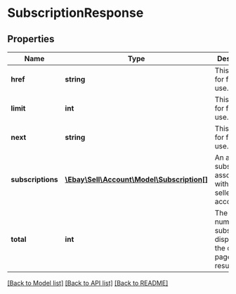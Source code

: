 # SubscriptionResponse

## Properties
Name | Type | Description | Notes
------------ | ------------- | ------------- | -------------
**href** | **string** | This field is for future use. | [optional] 
**limit** | **int** | This field is for future use. | [optional] 
**next** | **string** | This field is for future use. | [optional] 
**subscriptions** | [**\Ebay\Sell\Account\Model\Subscription[]**](Subscription.md) | An array of subscriptions associated with the seller account. | [optional] 
**total** | **int** | The total number of subscriptions displayed on the current page of results. | [optional] 

[[Back to Model list]](../../README.md#documentation-for-models) [[Back to API list]](../../README.md#documentation-for-api-endpoints) [[Back to README]](../../README.md)

